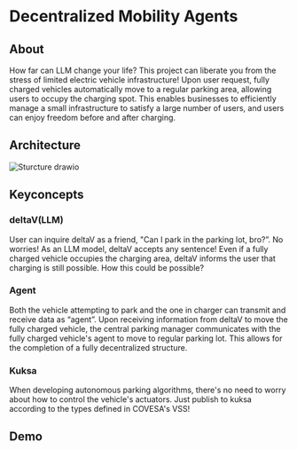 # Decentralized Mobility Agents
## About
How far can LLM change your life? 
This project can liberate you from the stress of limited electric vehicle infrastructure! 
Upon user request, fully charged vehicles automatically move to a regular parking area, allowing users to occupy the charging spot. 
This enables businesses to efficiently manage a small infrastructure to satisfy a large number of users, and users can enjoy freedom before and after charging.

## Architecture
![Sturcture drawio](https://github.com/Bosch-ConnectedExperience-2024/MEMINE/assets/97211801/c1989442-4d75-46c4-9c69-880f1068c9ab)

## Keyconcepts
### **deltaV(LLM)**
  
User can inquire deltaV as a friend, "Can I park in the parking lot, bro?”. No worries! 
As an LLM model, deltaV accepts any sentence! 
Even if a fully charged vehicle occupies the charging area, deltaV informs the user that charging is still possible. 
How this could be possible?

### **Agent**
  
Both the vehicle attempting to park and the one in charger can transmit and receive data as “agent”. 
Upon receiving information from deltaV to move the fully charged vehicle, the central parking manager communicates with the fully charged vehicle's agent to move to regular parking lot.
This allows for the completion of a fully decentralized structure.

### **Kuksa**

When developing autonomous parking algorithms, there's no need to worry about how to control the vehicle's actuators. 
Just publish to kuksa according to the types defined in COVESA's VSS!

## Demo
